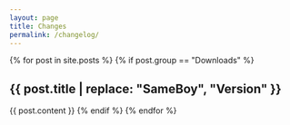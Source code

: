 ```yaml
---
layout: page
title: Changes
permalink: /changelog/
---
```


{% for post in site.posts %}
{% if post.group == "Downloads" %}
<h2>{{ post.title | replace: "SameBoy", "Version" }}</h2>
{{ post.content }}
{% endif %}
{% endfor %}